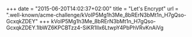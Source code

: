 +++
date = "2015-06-20T14:02:37+02:00"
title = "Let's Encrypt"
url = ".well-known/acme-challenge/kVoIP5Mg1h3Me_8bRErN3bMt1n_H7gQso-GcxqkZDEY"
+++
kVoIP5Mg1h3Me_8bRErN3bMt1n_H7gQso-GcxqkZDEY.1lbWZ6KPCBTzz4-SiKR1Ilx6LtwpY4PbPhVRvKnAiVg